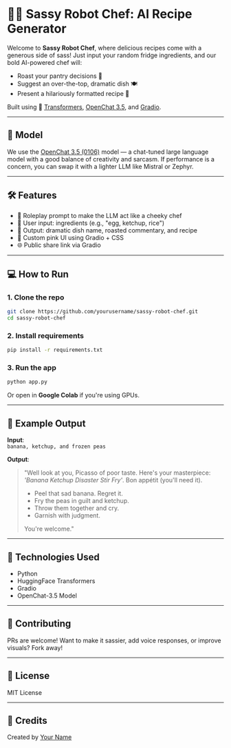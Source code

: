 
# 🤖🍳 Sassy Robot Chef: AI Recipe Generator

Welcome to **Sassy Robot Chef**, where delicious recipes come with a generous side of sass! Just input your random fridge ingredients, and our bold AI-powered chef will:
- Roast your pantry decisions 🫣
- Suggest an over-the-top, dramatic dish 🍽️
- Present a hilariously formatted recipe 📜

Built using 🤗 [Transformers](https://huggingface.co/docs/transformers/index), [OpenChat 3.5](https://huggingface.co/openchat/openchat-3.5-0106), and [Gradio](https://www.gradio.app/).

---


## 🧠 Model

We use the [OpenChat 3.5 (0106)](https://huggingface.co/openchat/openchat-3.5-0106) model — a chat-tuned large language model with a good balance of creativity and sarcasm. If performance is a concern, you can swap it with a lighter LLM like Mistral or Zephyr.

---

## 🛠️ Features

- 🤖 Roleplay prompt to make the LLM act like a cheeky chef
- 🍱 User input: ingredients (e.g., "egg, ketchup, rice")
- 📃 Output: dramatic dish name, roasted commentary, and recipe
- 🎨 Custom pink UI using Gradio + CSS
- 🌐 Public share link via Gradio

---

## 💻 How to Run

### 1. Clone the repo
```bash
git clone https://github.com/yourusername/sassy-robot-chef.git
cd sassy-robot-chef
```

### 2. Install requirements
```bash
pip install -r requirements.txt
```

### 3. Run the app
```bash
python app.py
```

Or open in **Google Colab** if you're using GPUs.

---

## 📁 Example Output

**Input**:  
`banana, ketchup, and frozen peas`

**Output**:
> "Well look at you, Picasso of poor taste. Here's your masterpiece: _'Banana Ketchup Disaster Stir Fry'_. Bon appétit (you'll need it).  
>  
> - Peel that sad banana. Regret it.  
> - Fry the peas in guilt and ketchup.  
> - Throw them together and cry.  
> - Garnish with judgment.  
>  
> You're welcome."

---

## 🧪 Technologies Used

- Python
- HuggingFace Transformers
- Gradio
- OpenChat-3.5 Model

---

## 🤝 Contributing

PRs are welcome! Want to make it sassier, add voice responses, or improve visuals? Fork away!

---

## 📜 License

MIT License

---

## 🌟 Credits

Created by [Your Name](https://github.com/yourusername)  
